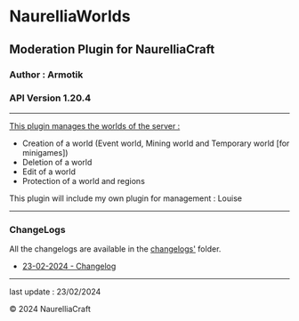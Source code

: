 # NaurelliaWorlds

## Moderation Plugin for NaurelliaCraft
### Author : Armotik
### API Version 1.20.4

---

<ins>This plugin manages the worlds of the server :</ins>
- Creation of a world (Event world, Mining world and Temporary world [for minigames])
- Deletion of a world
- Edit of a world
- Protection of a world and regions

This plugin will include my own plugin for management : Louise

---

### ChangeLogs

All the changelogs are available in the [changelogs'](changelogs) folder.

- [23-02-2024 - Changelog](changelogs/%5B23-02-2024%5D%20-%20Changelog.md)

---

last update : 23/02/2024

&copy; 2024 NaurelliaCraft